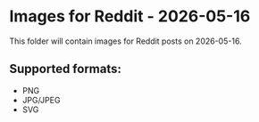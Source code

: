 # Images for Reddit - 2026-05-16

This folder will contain images for Reddit posts on 2026-05-16.

## Supported formats:
- PNG
- JPG/JPEG
- SVG
